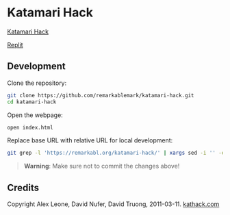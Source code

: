 # Katamari Hack

[Katamari Hack](https://remarkabl.org/katamari-hack)

[Replit](https://replit.com/@remarkablemark/Katamari-Hack)

## Development

Clone the repository:

```sh
git clone https://github.com/remarkablemark/katamari-hack.git
cd katamari-hack
```

Open the webpage:

```sh
open index.html
```

Replace base URL with relative URL for local development:

```sh
git grep -l 'https://remarkabl.org/katamari-hack/' | xargs sed -i '' -e "s|https://remarkabl.org/katamari-hack/||g"
```

> **Warning**: Make sure not to commit the changes above!

## Credits

Copyright Alex Leone, David Nufer, David Truong, 2011-03-11. [kathack.com](http://kathack.com/)
